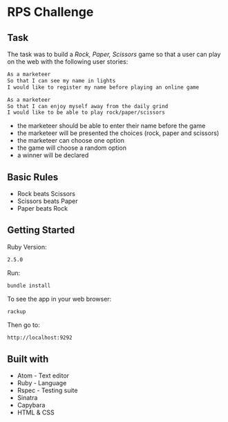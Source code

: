 # RPS Challenge

Task
----

The task was to build a _Rock, Paper, Scissors_ game so that a user can play on the web with the following user stories:

```sh
As a marketeer
So that I can see my name in lights
I would like to register my name before playing an online game

As a marketeer
So that I can enjoy myself away from the daily grind
I would like to be able to play rock/paper/scissors
```

* the marketeer should be able to enter their name before the game
* the marketeer will be presented the choices (rock, paper and scissors)
* the marketeer can choose one option
* the game will choose a random option
* a winner will be declared

## Basic Rules

- Rock beats Scissors
- Scissors beats Paper
- Paper beats Rock

## Getting Started

Ruby Version:
```sh
2.5.0
```

Run:
```sh
bundle install
```

To see the app in your web browser:
```sh
rackup
```

Then go to:
```sh
http://localhost:9292
```


## Built with

* Atom - Text editor
* Ruby - Language
* Rspec - Testing suite
* Sinatra
* Capybara
* HTML & CSS
